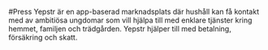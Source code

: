 #Press
Yepstr är en app-baserad marknadsplats där hushåll kan få kontakt med av ambitiösa ungdomar som vill hjälpa till med enklare tjänster kring hemmet, familjen och trädgården. Yepstr hjälper till med betalning, försäkring och skatt.